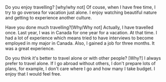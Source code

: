 Do you enjoy travelling? [why/why not]
Of couse, when I have free time, I try to go oversea for vacation just alone. I enjoy watching beautiful nature and getting to experience another culture.

Have you done much travelling?[Why/Why not]
Actually, I have travelled once. Last year, I was in Canada for one year for a vacation. At that time. I had a lot of experience which means tried to have interviews to become employed in my major in Canada. Also, I gained a job for three months. It was a great experience.

Do you think it's better to travel alone or with other people? [Why?]
I always prefer to travel alone. If I go abroad without others, I don't prepare lots of plans, for example, I don't care where I go and how many I take budget. I enjoy that I would feel free. 